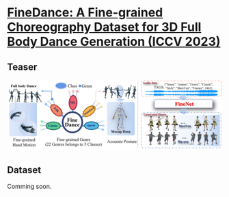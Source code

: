 # [FineDance: A Fine-grained Choreography Dataset for 3D Full Body Dance Generation (ICCV 2023)](https://github.com/li-ronghui/FineDance)

## Teaser

<img src="teaser/teaser.png">

## Dataset

Comming soon.
